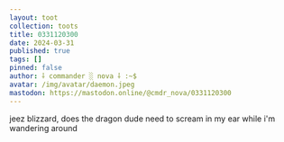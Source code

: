 ```yaml
---
layout: toot
collection: toots
title: 0331120300
date: 2024-03-31
published: true
tags: []
pinned: false
author: ⸸ commander ░ nova ⸸ :~$
avatar: /img/avatar/daemon.jpeg
mastodon: https://mastodon.online/@cmdr_nova/0331120300
---
```


jeez blizzard, does the dragon dude need to scream in my ear while i'm wandering around
